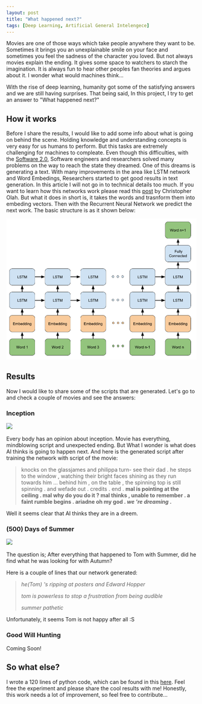 ```yaml
---
layout: post
title: "What happened next?"
tags: [Deep Learning, Artificial General Intelengece]
---
```




Movies are one of those ways which take people anywhere they want to be. Sometimes it brings you an unexplainable smile on your face and sometimes you feel the sadness of the character you loved.  But not always movies explain the ending. It gives some space to watchers to starch the imagination. It is always fun to hear other peoples fan theories and argues about it. I wonder what would machines think...



With the rise of deep learning, humanity got some of the satisfying answers and we are still having surprises. That being said, In this project, I try to get an answer to "What happened next?" 

## How it works 

Before I share the results, I would like to add some info about what is going on behind the scene. Holding knowledge and understanding concepts is very easy for us humans to perform. But this tasks are extremely challenging for machines to compleate. Even though this difficulties, with the [Software 2.0](https://medium.com/@karpathy/software-2-0-a64152b37c35), Software engineers and researchers solved many problems on the way to reach the state they dreamed. One of this dreams is generating a text. With many improvements in the area like LSTM network and Word Embedings, Researchers started to get good results in text generation. In this article I will not go in to technical details too much. If you want to learn how this networks work please read this [post](http://colah.github.io/posts/2015-08-Understanding-LSTMs/) by Christopher Olah.  But what it does in short is, it takes the words and trasnform them into embeding vectors. Then with the Recurrent Neural Network we predict the next work. The basic structure is as it shown below:

![](https://raw.githubusercontent.com/AhmetHamzaEmra/ahmethamzaemra.github.io/master/images/whnn.png)

## Results



Now I would like to share some of the scripts that are generated. Let's go to and check a couple of movies and see the answers:

### Inception

![](https://f.ptcdn.info/598/020/000/1403869288-Xi5bkK67T-o.jpg)

Every body has an opinion about inception. Movie has everything, mindblowing script and unexpected ending. But What I wonder is what does AI thinks is going to happen next. And here is the generated script after training the network with script of the movie:

> knocks on the glassjames and philippa turn- see their dad . he steps to the window , watching their bright faces shining as they run towards him ... behind him , on the table , the spinning top is still spinning . and wefade out . credits . end . **mal is pointing at the ceiling . mal why do you do it ? mal thinks , unable to remember . a faint rumble begins . ariadne oh my god . *we 're dreaming* .**

Well it seems clear that AI thinks they are in a dreem. 

### (500) Days of Summer

![](https://wallpapermemory.com/uploads/689/500-days-of-summer-wallpaper-1080p-318929.jpg)

 The question is; After everything that happened to Tom with Summer, did he find what he was looking for with Autumn? 

Here is a couple of lines that our network generated:

> *he(Tom) 's ripping at posters and Edward Hopper*
>
> *tom is powerless to stop a frustration from being audible*
>
> *summer pathetic*

Unfortunately, it seems Tom is not happy after all :S

### Good Will Hunting



Coming Soon!

## So what else?



I wrote a 120 lines of python code, which can be found in this [here](https://github.com/AhmetHamzaEmra/What_happened_next). Feel free the experiment and please share the cool results with me! Honestly, this work needs a lot of improvement, so feel free to contribute...





